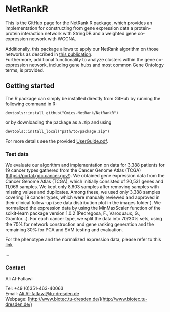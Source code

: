 # NetRankR
This is the GitHub page for the NetRank R package, which provides an implementation for constructing from gene expression data a protein-protein interaction network with StringDB and a weighted gene co-expression network with WGCNA.  


Additionally, this package allows to apply our NetRank algorithm on those networks as described in [this publication](https://www.frontiersin.org/articles/10.3389/fbinf.2022.780229/full).  
Furthermore, additional functionality to analyze clusters within the gene co-expression network, including gene hubs and most common Gene Ontology terms, is provided.  

## Getting started
The R package can simply be installed directly from GitHub by running the following command in R:

`devtools::install_github("Omics-NetRank/NetRankR")`

or by downloading the package as a .zip and using

`devtools::install_local("path/to/package.zip")`

For more details see the provided [UserGuide.pdf](https://github.com/Alfatlawi/Omics-NetRank/blob/master/UserGuide.pdf).


### Test data
We evaluate our algorithm and implementation on data for 3,388 patients for 19 cancer types gathered from the Cancer Genome Atlas (TCGA) (https://portal.gdc.cancer.gov/). 
We obtained gene expression data from the Cancer Genome Atlas (TCGA), which initially consisted of 20,531 genes and 11,069 samples. We kept only 8,603 samples after removing samples with missing values and duplicates. Among these, we used only 3,388 samples covering 19 cancer types, which were manually reviewed and approved in their clinical follow-up (see data distribution plot in the images folder ).  We normalized the expression data by using the MinMaxScaler function of the scikit-learn package version 1.0.2 (Pedregosa, F., Varoquaux, G., Gramfor...). For each cancer type, we split the data into 70/30\% sets, using the 70\% for network construction and gene ranking generation and the remaining 30\% for PCA and SVM testing and evaluation.

For the phenotype and the normalized expression data, please refer to this [link](https://cloudstore.zih.tu-dresden.de/index.php/s/77xCWyqnpStFPjL)

...

### Contact
  
Ali Al-Fatlawi  
  
Tel: +49 (0)351-463-40063  
Email: Ali.Al-fatlawi@tu-dresden.de  
Webpage: [http://www.biotec.tu-dresden.de/](http://www.biotec.tu-dresden.de/)
